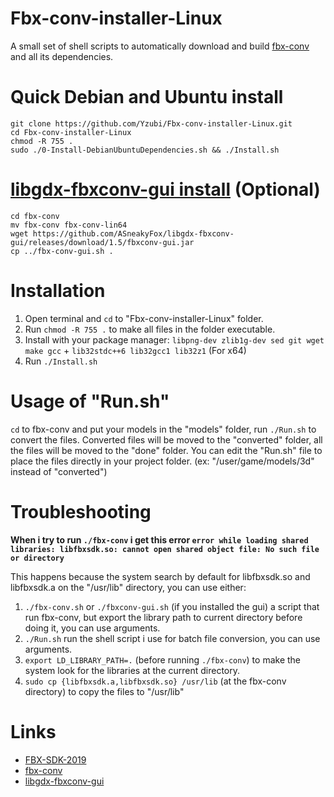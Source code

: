 Fbx-conv-installer-Linux
========================
A small set of shell scripts to automatically download and build [fbx-conv](https://github.com/libgdx/fbx-conv) and all its dependencies.

Quick Debian and Ubuntu install
========================
```
git clone https://github.com/Yzubi/Fbx-conv-installer-Linux.git
cd Fbx-conv-installer-Linux
chmod -R 755 .
sudo ./0-Install-DebianUbuntuDependencies.sh && ./Install.sh
```
[libgdx-fbxconv-gui install](https://github.com/ASneakyFox/libgdx-fbxconv-gui) (Optional)
========================
```
cd fbx-conv
mv fbx-conv fbx-conv-lin64
wget https://github.com/ASneakyFox/libgdx-fbxconv-gui/releases/download/1.5/fbxconv-gui.jar
cp ../fbx-conv-gui.sh .
```
Installation
========================
1. Open terminal and ```cd``` to "Fbx-conv-installer-Linux" folder.
2. Run ```chmod -R 755 .``` to make all files in the folder executable.
3. Install with your package manager: ```libpng-dev zlib1g-dev sed git wget make gcc``` + ```lib32stdc++6 lib32gcc1 lib32z1``` (For x64)
4. Run ```./Install.sh``` 

Usage of "Run.sh"
========================
```cd``` to fbx-conv and put your models in the "models" folder, run ```./Run.sh``` to convert the files. Converted files will be moved to the "converted" folder, all the files will be moved to the "done" folder. You can edit the "Run.sh" file to place the files directly in your project folder. (ex: "/user/game/models/3d" instead of "converted")

Troubleshooting
========================
**When i try to run ```./fbx-conv``` i get this error ```error while loading shared libraries: libfbxsdk.so: cannot open shared object file: No such file or directory```**

This happens because the system search by default for libfbxsdk.so and libfbxsdk.a on the "/usr/lib" directory, you can use either:
1. ```./fbx-conv.sh``` or ```./fbxconv-gui.sh``` (if you installed the gui) a script that run fbx-conv, but export the library path to current directory before doing it, you can use arguments.
2. ```./Run.sh``` run the shell script i use for batch file conversion, you can use arguments.
3. ```export LD_LIBRARY_PATH=.``` (before running ```./fbx-conv```) to make the system look for the  libraries at the current directory.
4. ```sudo cp {libfbxsdk.a,libfbxsdk.so} /usr/lib``` (at the fbx-conv directory) to copy the files to "/usr/lib"

Links
========================
- [FBX-SDK-2019](https://www.autodesk.com/developer-network/platform-technologies/fbx-sdk-2019-0)
- [fbx-conv](https://github.com/libgdx/fbx-conv)
- [libgdx-fbxconv-gui](https://github.com/ASneakyFox/libgdx-fbxconv-gui)
